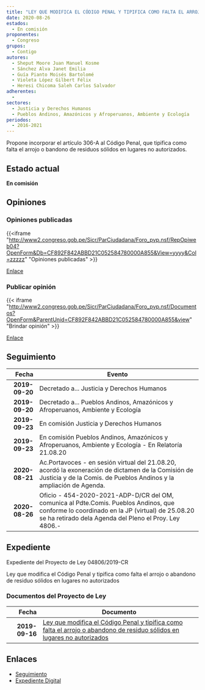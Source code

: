 ```yaml
---
title: "LEY QUE MODIFICA EL CÓDIGO PENAL Y TIPIFICA COMO FALTA EL ARROJO O ABANDONO DE RESIDUOS SÓLIDOS EN LUGARES NO AUTORIZADOS"
date: 2020-08-26
estados: 
  - En comisión
proponentes: 
  - Congreso
grupos: 
  - Contigo
autores: 
  - Sheput Moore Juan Manuel Kosme
  - Sánchez Alva Janet Emilia
  - Guía Pianto Moisés Bartolomé
  - Violeta López Gilbert Félix
  - Heresi Chicoma Saleh Carlos Salvador
adherentes: 
  - 
sectores: 
  - Justicia y Derechos Humanos
  - Pueblos Andinos, Amazónicos y Afroperuanos, Ambiente y Ecología
periodos: 
  - 2016-2021
---
```


Propone incorporar el artículo 306-A al Código Penal, que tipifica como falta el arrojo o bandono de residuos sólidos en lugares no autorizados.


## Estado actual

**En comisión**

## Opiniones

### Opiniones publicadas

{{<iframe "http://www2.congreso.gob.pe/Sicr/ParCiudadana/Foro_pvp.nsf/RepOpiweb04?OpenForm&Db=CF892F842ABBD21C052584780000A855&View=yyyy&Col=zzzzz" "Opiniones publicadas" >}}

[Enlace](http://www2.congreso.gob.pe/Sicr/ParCiudadana/Foro_pvp.nsf/RepOpiweb04?OpenForm&Db=CF892F842ABBD21C052584780000A855&View=yyyy&Col=zzzzz)
### Publicar opinión

{{< iframe "http://www2.congreso.gob.pe/Sicr/ParCiudadana/Foro_pvp.nsf/Documentos?OpenForm&ParentUnid=CF892F842ABBD21C052584780000A855&view" "Brindar opinión" >}}

[Enlace](http://www2.congreso.gob.pe/Sicr/ParCiudadana/Foro_pvp.nsf/Documentos?OpenForm&ParentUnid=CF892F842ABBD21C052584780000A855&view)

## Seguimiento

| Fecha | Evento |
|------:|--------|
| **2019-09-20** | Decretado a... Justicia y Derechos Humanos|
| **2019-09-20** | Decretado a... Pueblos Andinos, Amazónicos y Afroperuanos, Ambiente y Ecología|
| **2019-09-23** | En comisión Justicia y Derechos Humanos|
| **2019-09-23** | En comisión Pueblos Andinos, Amazónicos y Afroperuanos, Ambiente y Ecología - En Relatoría 21.08.20|
| **2020-08-21** | Ac.Portavoces - en sesión virtual del 21.08.20, acordó la exoneración de dictamen de la Comisión de Justicia y de la Comis. de Pueblos Andinos y la ampliación de Agenda.|
| **2020-08-26** | Oficio - 454-2020-2021-ADP-D/CR del OM, comunica al Pdte.Comis. Pueblos Andinos, que conforme lo coordinado en la JP (virtual) de 25.08.20 se ha retirado dela Agenda del Pleno el Proy. Ley 4806.-|


## Expediente

Expediente del Proyecto de Ley 04806/2019-CR

Ley que modifica el Código Penal y tipifica como falta el arrojo o abandono de residuo sólidos en lugares no autorizados


### Documentos del Proyecto de Ley

| Fecha | Documento |
|------:|--------|
| **2019-09-16** | [Ley que modifica el Código Penal y tipifica como falta el arrojo o abandono de residuo sólidos en lugares no autorizados](http://www.leyes.congreso.gob.pe/Documentos/2016_2021/Proyectos_de_Ley_y_de_Resoluciones_Legislativas/PL0480620190916.pdf) |

## Enlaces 

- [Seguimiento](http://www2.congreso.gob.pe/Sicr/TraDocEstProc/CLProLey2016.nsf/f7fff46988ca05b1052578e100829cc7/ab590443dccc33e305258477006a95bb?OpenDocument)
- [Expediente Digital](http://www2.congreso.gob.pe/Sicr/TraDocEstProc/CLProLey2016.nsf/f7fff46988ca05b1052578e100829cc7/ab590443dccc33e305258477006a95bb?OpenDocument&Click=05257FB7005EB655.eb71d0cf91d8294e05256cdf006b5706/$Body/0.1C6C)
